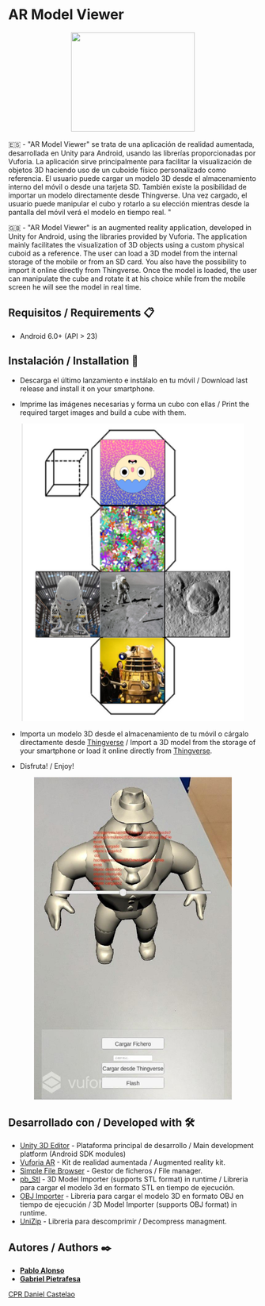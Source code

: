 # AR Model Viewer #

<p align="center">
  <img height="200" width="250" src="https://i.imgur.com/HY0yp3g.png">
</p>

:es: - "AR Model Viewer" se trata de una aplicación de realidad aumentada, desarrollada en Unity para Android, usando las librerías proporcionadas por Vuforia. La aplicación sirve principalmente para facilitar la visualización de objetos 3D haciendo uso de un cuboide físico personalizado como referencia. El usuario puede cargar un modelo 3D desde el almacenamiento interno del móvil o desde una tarjeta SD. También existe la posibilidad de importar un modelo directamente desde Thingverse. Una vez cargado, el usuario puede manipular el cubo y rotarlo a su elección mientras desde la pantalla del móvil verá el modelo en tiempo real. 
"

:uk: - "AR Model Viewer" is an augmented reality application, developed in Unity for Android, using the libraries provided by Vuforia. The application mainly facilitates the visualization of 3D objects using a custom physical cuboid as a reference. The user can load a 3D model from the internal storage of the mobile or from an SD card. You also have the possibility to import it online directly from Thingverse. Once the model is loaded, the user can manipulate the cube and rotate it at his choice while from the mobile screen he will see the model in real time.

## Requisitos / Requirements 📋
* Android 6.0+ (API > 23)

## Instalación / Installation 🚀
* Descarga el último lanzamiento e instálalo en tu móvil / Download last release and install it on your smartphone.

* Imprime las imágenes necesarias y forma un cubo con ellas / Print the required target images and build a cube with them.

<p align="center">
  <img height="600" width="450" src="https://raw.githubusercontent.com/gpietrafesavieitez/AR-Model-Viewer/master/images/scheme.jpg">
</p>

* Importa un modelo 3D desde el almacenamiento de tu móvil o cárgalo directamente desde [Thingverse](https://www.thingiverse.com) / Import a 3D model from the storage of your smartphone or load it online directly from [Thingverse](https://www.thingiverse.com).

* Disfruta! / Enjoy!

<p align="center">
  <img height="650" width="400" src="https://raw.githubusercontent.com/gpietrafesavieitez/AR-Model-Viewer/master/images/screenshot.jpg">
</p>

## Desarrollado con / Developed with 🛠️
* [Unity 3D Editor](https://unity.com) - Plataforma principal de desarrollo / Main development platform (Android SDK modules)
* [Vuforia AR](https://developer.vuforia.com) - Kit de realidad aumentada / Augmented reality kit.
* [Simple File Browser](https://assetstore.unity.com/packages/tools/input-management/simple-file-browser-98451) - Gestor de ficheros / File manager.
* [pb_Stl]( https://github.com/karl-/pb_Stl) - 3D Model Importer (supports STL format) in runtime / Libreria para cargar el modelo 3d en formato STL en tiempo de ejecución.
* [OBJ Importer](https://assetstore.unity.com/packages/tools/modeling/runtime-obj-importer-49547) - Libreria para cargar el modelo 3D en formato OBJ en tiempo de ejecución / 3D Model Importer (supports OBJ format) in runtime.
* [UniZip](https://github.com/tsubaki/UnityZip) - Libreria para descomprimir / Decompress managment.

## Autores / Authors ✒️
* [**Pablo Alonso**](https://github.com/palonsovazquez)
* [**Gabriel Pietrafesa**](https://github.com/gpietrafesavieitez)

[CPR Daniel Castelao](https://www.danielcastelao.org)
